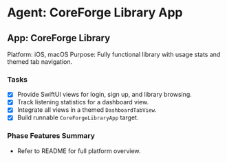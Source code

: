 # Agent: CoreForge Library App

## App: CoreForge Library
Platform: iOS, macOS
Purpose: Fully functional library with usage stats and themed tab navigation.

### Tasks
- [x] Provide SwiftUI views for login, sign up, and library browsing.
- [x] Track listening statistics for a dashboard view.
- [x] Integrate all views in a themed `DashboardTabView`.
- [x] Build runnable `CoreForgeLibraryApp` target.

### Phase Features Summary
- Refer to README for full platform overview.
